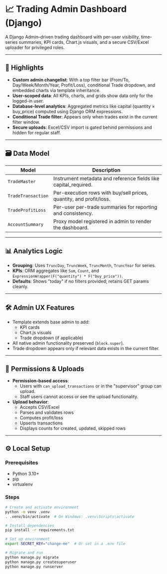 # 📈 Trading Admin Dashboard (Django)

A Django Admin–driven trading dashboard with per-user visibility, time-series summaries, KPI cards, Chart.js visuals, and a secure CSV/Excel uploader for privileged roles.

---

## 🚀 Highlights

- **Custom admin changelist**: With a top filter bar (From/To, Day/Week/Month/Year, Profit/Loss), conditional Trade dropdown, and embedded charts via template inheritance.
- **User‑scoped data**: All KPIs, charts, and grids show data only for the logged-in user.
- **Database‑level analytics**: Aggregated metrics like capital (quantity × buy_price) computed using Django ORM expressions.
- **Conditional Trade filter**: Appears only when trades exist in the current filter window.
- **Secure uploads**: Excel/CSV import is gated behind permissions and hidden for regular staff.

---

## 🗃️ Data Model

| Model | Description |
|-------|-------------|
| `TradeMaster` | Instrument metadata and reference fields like capital_required. |
| `TradeTransaction` | Per-execution rows with buy/sell prices, quantity, and profit/loss. |
| `TradeProfitLoss` | Per-user per-trade summaries for reporting and consistency. |
| `AccountSummary` | Proxy model registered in admin to render the dashboard. |

---

## 📊 Analytics Logic

- **Grouping**: Uses `TruncDay`, `TruncWeek`, `TruncMonth`, `TruncYear` for series.
- **KPIs**: ORM aggregates like `Sum`, `Count`, and `ExpressionWrapper(F("quantity") * F("buy_price"))`.
- **Defaults**: Shows "today" if no filters provided; retains GET params cleanly.

---

## 🛠️ Admin UX Features

- Template extends base admin to add:
  - KPI cards
  - Chart.js visuals
  - Trade dropdown (if applicable)
- All native admin functionality preserved (`block.super`).
- Trade dropdown appears only if relevant data exists in the current filter.

---

## 🔐 Permissions & Uploads

- **Permission-based access**:
  - Users with `can_upload_transactions` or in the "supervisor" group can upload.
  - Staff users cannot access or see the upload functionality.
- **Upload behavior**:
  - Accepts CSV/Excel
  - Parses and validates rows
  - Computes profit/loss
  - Upserts transactions
  - Displays counts for created, updated, skipped rows

---

## ⚙️ Local Setup

### Prerequisites

- Python 3.10+
- pip
- virtualenv

### Steps

```bash
# Create and activate environment
python -m venv .venv
. .venv/bin/activate  # On Windows: .venv\Scripts\activate

# Install dependencies
pip install -r requirements.txt

# Set up environment
export SECRET_KEY="change-me"  # Or set in a .env file

# Migrate and run
python manage.py migrate
python manage.py createsuperuser
python manage.py runserver
